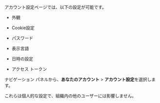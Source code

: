 アカウント設定ページでは、以下の設定が可能です。

-   外観

-   Cookie設定

-   パスワード

-   表示言語

-   日時の設定

-   アクセス トークン

ナビゲーション パネルから、**あなたのアカウント** \> **アカウント設定**を選択します。

これらは個人的な設定で、組織内の他のユーザーには影響しません。
